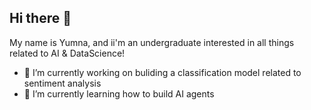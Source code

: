 ## Hi there 👋

My name is Yumna, and ii'm an undergraduate  interested in all things related to AI & DataScience!

- 🔭 I’m currently working on buliding a classification model related to sentiment analysis
- 🌱 I’m currently learning how to build AI agents

<!--
**YumnaZai/YumnaZai** is a ✨ _special_ ✨ repository because its `README.md` (this file) appears on your GitHub profile.

Here are some ideas to get you started:

- 🔭 I’m currently working on ...
- 🌱 I’m currently learning ...
- 👯 I’m looking to collaborate on ...
- 🤔 I’m looking for help with ...
- 💬 Ask me about ...
- 📫 How to reach me: ...
- 😄 Pronouns: ...
- ⚡ Fun fact: ...
-->
